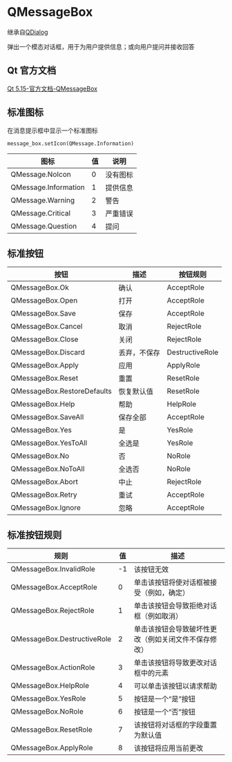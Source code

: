 # QMessageBox

继承自[QDialog](../29-QDialog/00-QDialog-对话框窗口基类.md)

弹出一个模态对话框，用于为用户提供信息；或向用户提问并接收回答

## Qt 官方文档
[Qt 5.15-官方文档-QMessageBox](https://doc.qt.io/qt-5.15/qmessagebox.html)

## 标准图标

在消息提示框中显示一个标准图标

```python
message_box.setIcon(QMessage.Information)
```

| 图标                 | 值   | 说明     |
| -------------------- | ---- | -------- |
| QMessage.NoIcon      | 0    | 没有图标 |
| QMessage.Information | 1    | 提供信息 |
| QMessage.Warning     | 2    | 警告     |
| QMessage.Critical    | 3    | 严重错误 |
| QMessage.Question    | 4    | 提问     |

## 标准按钮

| 按钮                         | 描述         | 按钮规则        |
| --------------------------- | ------------ | --------------- |
| QMessageBox.Ok              | 确认         | AcceptRole      |
| QMessageBox.Open            | 打开         | AcceptRole      |
| QMessageBox.Save            | 保存         | AcceptRole      |
| QMessageBox.Cancel          | 取消         | RejectRole      |
| QMessageBox.Close           | 关闭         | RejectRole      |
| QMessageBox.Discard         | 丢弃，不保存 | DestructiveRole |
| QMessageBox.Apply           | 应用         | ApplyRole       |
| QMessageBox.Reset           | 重置         | ResetRole       |
| QMessageBox.RestoreDefaults | 恢复默认值   | ResetRole       |
| QMessageBox.Help            | 帮助         | HelpRole        |
| QMessageBox.SaveAll         | 保存全部     | AcceptRole      |
| QMessageBox.Yes             | 是           | YesRole         |
| QMessageBox.YesToAll        | 全选是       | YesRole         |
| QMessageBox.No              | 否           | NoRole          |
| QMessageBox.NoToAll         | 全选否       | NoRole          |
| QMessageBox.Abort           | 中止         | RejectRole      |
| QMessageBox.Retry           | 重试         | AcceptRole      |
| QMessageBox.Ignore          | 忽略         | AcceptRole      |



## 标准按钮规则

|            规则              | 值   | 描述                                                 |
| --------------------------- | ---- | ---------------------------------------------------- |
| QMessageBox.InvalidRole     | -1   | 该按钮无效                                           |
| QMessageBox.AcceptRole      | 0    | 单击该按钮将使对话框被接受（例如，确定）             |
| QMessageBox.RejectRole      | 1    | 单击该按钮会导致拒绝对话框（例如取消）               |
| QMessageBox.DestructiveRole | 2    | 单击该按钮会导致破坏性更改（例如关闭文件不保存修改） |
| QMessageBox.ActionRole      | 3    | 单击该按钮将导致更改对话框中的元素                   |
| QMessageBox.HelpRole        | 4    | 可以单击该按钮以请求帮助                             |
| QMessageBox.YesRole         | 5    | 按钮是一个“是”按钮                                   |
| QMessageBox.NoRole          | 6    | 按钮是一个“否”按钮                                   |
| QMessageBox.ResetRole       | 7    | 该按钮将对话框的字段重置为默认值                     |
| QMessageBox.ApplyRole       | 8    | 该按钮将应用当前更改                                 |


